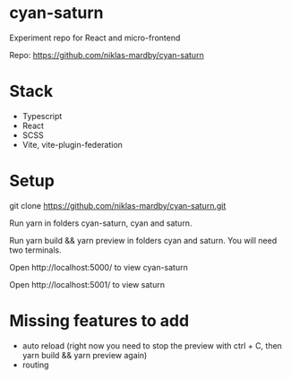 # cyan-saturn

Experiment repo for React and micro-frontend

Repo: https://github.com/niklas-mardby/cyan-saturn

# Stack

- Typescript
- React
- SCSS
- Vite, vite-plugin-federation

# Setup

git clone https://github.com/niklas-mardby/cyan-saturn.git

Run yarn in folders cyan-saturn, cyan and saturn.

Run yarn build && yarn preview in folders cyan and saturn. You will need two terminals.

Open http://localhost:5000/ to view cyan-saturn

Open http://localhost:5001/ to view saturn

# Missing features to add

- auto reload (right now you need to stop the preview with ctrl + C, then yarn build && yarn preview again)
- routing

<!--

Niklas Notes

yarn create vite

Give name cyan
Choose React, then Typescript

cd cyan
yarn

yarn add -D sass

rename *.css to *.scss

Run with yarn dev

repeat for saturn

--------------------------------------------

in folder cyan and saturn run

yarn add @originjs/vite-plugin-federation --dev

update vite config for cyan to make it a host and saturn to make it a remote

-->
